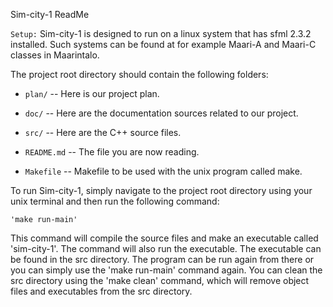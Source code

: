 Sim-city-1 ReadMe

`Setup:`
Sim-city-1 is designed to run on a linux system that has sfml 2.3.2 installed.
Such systems can be found at for example Maari-A and Maari-C classes in Maarintalo.

The project root directory should contain the following folders:

  * `plan/` -- Here is our project plan.

  * `doc/` -- Here are the documentation sources related to our project.

  * `src/` -- Here are the C++ source files.

  * `README.md` -- The file you are now reading.

  * `Makefile`	-- Makefile to be used with the unix program called make.

To run Sim-city-1, simply navigate to the project root directory using your unix terminal and then
run the following command:

	'make run-main'

This command will compile the source files and make an executable called 'sim-city-1'. The command will also
run the executable. The executable can be found in the src directory. The program can be run again from
there or you can simply use the 'make run-main' command again. You can clean the src directory using the 'make clean'
command, which will remove object files and executables from the src directory.
